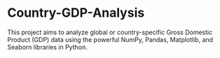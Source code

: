 # Country-GDP-Analysis
This project aims to analyze global or country-specific Gross Domestic Product (GDP) data using the powerful NumPy, Pandas, Matplotlib, and Seaborn libraries in Python.
